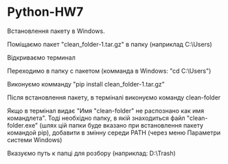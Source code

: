 # Python-HW7
Встановлення пакету в Windows.


Поміщаємо пакет "clean_folder-1.tar.gz" в папку (наприклад С:\Users)

Відкриваємо терминал

Переходимо в папку с пакетом (комманда в Windows: "cd C:\Users")

Виконуємо комманду "pip install clean_folder-1.tar.gz"

Після встановлення пакету, в терміналі виконуємо команду clean-folder

Якщо в термінал видає "Имя "clean-folder" не распознано как имя командлета". Тоді необхідно папку, в якій знаходиться файл "clean-folder.exe" (шлях цій папки буде вказано при встановлення пакету командой pip), добавити в змінну середи PATH (через меню Параметри системи Windows)

Вказуємо путь к папці для розбору (наприклад: D:\Trash)
